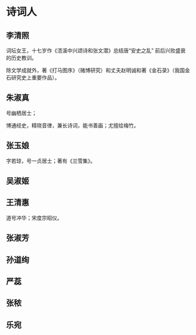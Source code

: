 # 诗词人

## 李清照

词坛女王，十七岁作《浯溪中兴颂诗和张文潜》总结唐“安史之乱” 前后兴败盛衰的历史教训。

除文学成就外，著《打马图序》（赌博研究）和丈夫赵明诚和著《金石录》（我国金石研究史上重要作品）。

## 朱淑真

号幽栖居士；

博通经史，精晓音律，兼长诗词，能书善画；尤擅绘梅竹。

## 张玉娘

字若琼，号一贞居士；著有《兰雪集》。

## 吴淑姬

## 王清惠

道号冲华；宋度宗昭仪。

## 张淑芳

## 孙道绚

## 严蕊

## 张秾

## 乐宛
